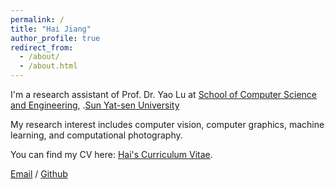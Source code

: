 ```yaml
---
permalink: /
title: "Hai Jiang"
author_profile: true
redirect_from: 
  - /about/
  - /about.html
---
```


I'm a research assistant of Prof. Dr. Yao Lu at [School of Computer Science and Engineering](https://cse.sysu.edu.cn/), .[Sun Yat-sen University](https://www.sysu.edu.cn/) 

My research interest includes computer vision, computer graphics, machine learning, and computational photography.

You can find my CV here: [Hai's Curriculum Vitae](../assets/CV.pdf).

[Email](mailto:jiangh14@lzu.edu.cn) / [Github](https://github.com/pigejianghai) 

